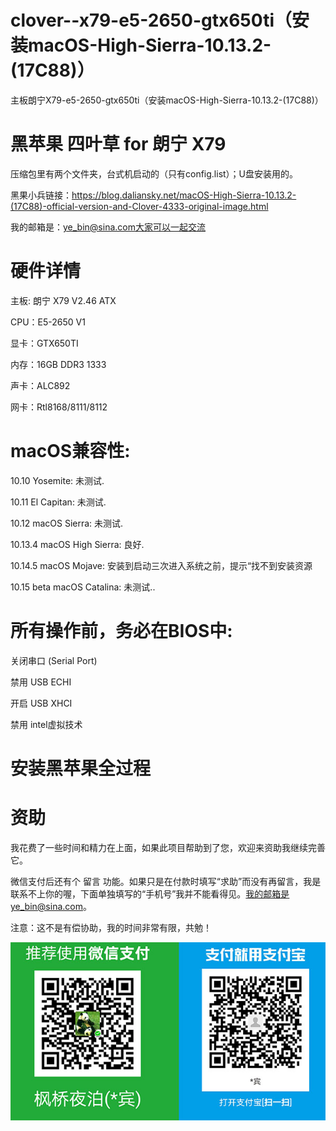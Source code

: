# clover--x79-e5-2650-gtx650ti（安装macOS-High-Sierra-10.13.2-(17C88)）

主板朗宁X79-e5-2650-gtx650ti（安装macOS-High-Sierra-10.13.2-(17C88)）

# 黑苹果 四叶草 for 朗宁 X79 

压缩包里有两个文件夹，台式机启动的（只有config.list）；U盘安装用的。

黑果小兵链接：https://blog.daliansky.net/macOS-High-Sierra-10.13.2-(17C88)-official-version-and-Clover-4333-original-image.html

我的邮箱是：ye_bin@sina.com大家可以一起交流


# 硬件详情

主板: 朗宁  X79 V2.46 ATX

CPU：E5-2650 V1 

显卡：GTX650TI

内存：16GB DDR3 1333

声卡：ALC892

网卡：Rtl8168/8111/8112


# macOS兼容性:

10.10 Yosemite: 未测试.

10.11 El Capitan: 未测试.

10.12 macOS Sierra: 未测试.

10.13.4 macOS High Sierra: 良好.

10.14.5 macOS Mojave: 安装到启动三次进入系统之前，提示“找不到安装资源

10.15 beta macOS Catalina: 未测试..



# 所有操作前，务必在BIOS中:

关闭串口 (Serial Port)

禁用 USB ECHI

开启 USB XHCI

禁用 intel虚拟技术

#  安装黑苹果全过程

# 资助

我花费了一些时间和精力在上面，如果此项目帮助到了您，欢迎来资助我继续完善它。

微信支付后还有个 留言 功能。如果只是在付款时填写“求助”而没有再留言，我是联系不上你的喔，下面单独填写的“手机号”我并不能看得见。我的邮箱是ye_bin@sina.com。

注意：这不是有偿协助，我的时间非常有限，共勉！


![Image text](https://github.com/EricYeCN/clover--x79-e5-2650-gtx650ti/blob/ffbce0f4692d243d1d41212f0413672a216c2d36/temp.jpg)
